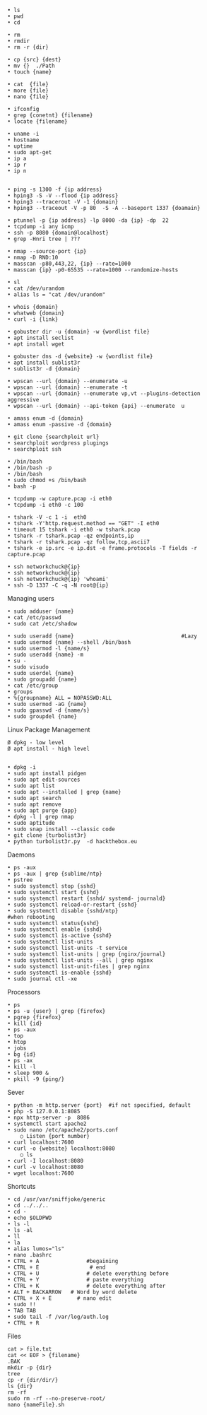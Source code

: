 
    • ls                                                       
    • pwd                                                  
    • cd          
                                              
    • rm                                                 
    • rmdir 
    • rm -r {dir}
    
    • cp {src} {dest}
    • mv {}  ./Path
    • touch {name}

    • cat  {file}
    • more {file}
    • nano {file}

    • ifconfig 
    • grep {conetnt} {filename}
    • locate {filename}
    
    • uname -i 
    • hostname 
    • uptime
    • sudo apt-get 
    • ip a
    • ip r
    • ip n


    • ping -s 1300 -f {ip address}
    • hping3 -S -V --flood {ip address}
    • hping3 --tracerout -V -1 {domain} 
    • hping3 --traceout -V -p 80  -S -A --baseport 1337 {doamain}
    
    • ptunnel -p {ip address} -lp 8000 -da {ip} -dp  22
    • tcpdump -i any icmp
    • ssh -p 8080 {domain@localhost}
    • grep -Hnri tree | ???
    
    • nmap --source-port {ip}
    • nmap -D RND:10
    • masscan -p80,443,22, {ip} --rate=1000
    • masscan {ip} -p0-65535 --rate=1000 --randomize-hosts
    
    • sl
    • cat /dev/urandom
    • alias ls = "cat /dev/urandom"
    
    • whois {domain}
    • whatweb {domain}
    • curl -i {link}
    
    • gobuster dir -u {domain} -w {wordlist file}
    • apt install seclist
    • apt install wget
    
    • gobuster dns -d {website} -w {wordlist file}
    • apt install sublist3r
    • sublist3r -d {domain}
    
    • wpscan --url {domain} --enumerate -u
    • wpscan --url {domain} --enumerate -t
    • wpscan --url {domain} --enumerate vp,vt --plugins-detection aggressive 
    • wpscan --url {domain} --api-token {api} --enumerate  u 
    
    • amass enum -d {domain}
    • amass enum -passive -d {domain}
    
    • git clone {searchploit url}
    • searchploit wordpress plugings
    • searchploit ssh
    
    • /bin/bash
    • /bin/bash -p
    • /bin/bash
    • sudo chmod +s /bin/bash
    • bash -p
    
    • tcpdump -w capture.pcap -i eth0
    • tcpdump -i eth0 -c 100
    
    • tshark -V -c 1 -i  eth0
    • tshark -Y'http.request.method == "GET" -I eth0
    • timeout 15 tshark -i eth0 -w tshark.pcap
    • tshark -r tshark.pcap -qz endpoints,ip 
    • tshark -r tshark.pcap -qz follow,tcp,ascii7
    • tshark -e ip.src -e ip.dst -e frame.protocols -T fields -r capture.pcap
    
    • ssh networkchuck@{ip}
    • ssh networkchuck@{ip}
    • ssh networkchuck@{ip} 'whoami'
    • ssh -D 1337 -C -q -N root@{ip} 


Managing users

    • sudo adduser {name}
    • cat /etc/passwd
    • sudo cat /etc/shadow
    
    • sudo useradd {name}                                  #Lazy
    • sudo usermod {name} --shell /bin/bash
    • sudo usermod -l {name/s}
    • sudo useradd {name} -m
    • su -
    • sudo visudo
    • sudo userdel {name}
    • sudo groupadd {name}
    • cat /etc/group
    • groups
    • %{groupname} ALL = NOPASSWD:ALL
    • sudo usermod -aG {name}
    • sudo gpasswd -d {name/s}
    • sudo groupdel {name}
    

Linux Package Management


    Ø dpkg - low level
    Ø apt install - high level


    • dpkg -i 
    • sudo apt install pidgen
    • sudo apt edit-sources
    • sudo apt list
    • sudo apt --installed | grep {name}
    • sudo apt search 
    • sudo apt remove
    • sudo apt purge {app}
    • dpkg -l | grep nmap
    • sudo aptitude
    • sudo snap install --classic code
    • git clone {turbolist3r}
    • python turbolist3r.py  -d hackthebox.eu


Daemons

    • ps -aux
    • ps -aux | grep {sublime/ntp}
    • pstree
    • sudo systemctl stop {sshd}
    • sudo systemctl start {sshd}
    • sudo systemctl restart {sshd/ systemd- journald}
    • sudo systemctl reload-or-restart {sshd}
    • sudo systemctl disable {sshd/ntp}                                   #when rebooting
    • sudo systemctl status{sshd}
    • sudo systemctl enable {sshd}
    • sudo systemctl is-active {sshd}
    • sudo systemctl list-units
    • sudo systemctl list-units -t service
    • sudo systemctl list-units | grep {nginx/journal}
    • sudo systemctl list-units --all | grep nginx
    • sudo systemctl list-unit-files | grep nginx
    • sudo systemctl is-enable {sshd}
    • sudo journal ctl -xe


Processors

    • ps
    • ps -u {user} | grep {firefox}
    • pgrep {firefox}
    • kill {id}
    • ps -aux
    • top
    • htop
    • jobs
    • bg {id}
    • ps -ax
    • kill -l
    • sleep 900 &
    • pkill -9 {ping/}

Sever

    • python -m http.server {port}  #if not specified, default
    • php -S 127.0.0.1:8085
    • npx http-server -p  8086
    • systemctl start apache2
    • sudo nano /etc/apache2/ports.conf
        ○ Listen {port number}
    • curl localhost:7600
    • curl -o {website} localhost:8080
        ○ ls
    • curl -I localhost:8080
    • curl -v localhost:8080
    • wget localhost:7600


Shortcuts

    • cd /usr/var/sniffjoke/generic
    • cd ../../..
    • cd -
    • echo $OLDPWD
    • ls -l
    • ls -al
    • ll
    • la
    • alias lumos="ls"
    • nano .bashrc
    • CTRL + A               #begaining
    • CTRL + E                # end
    • CTRL + U               # delete everything before
    • CTRL + Y               # paste everything
    • CTRL + K               # delete everything after
    • ALT + BACKARROW   # Word by word delete
    • CTRL + X + E        # nano edit
    • sudo !!
    • TAB TAB                     
    • sudo tail -f /var/log/auth.log
    • CTRL + R

Files
    
    cat > file.txt
    cat << EOF > {filename} 
    .BAK
    mkdir -p {dir}
    tree
    cp -r {dir/dir/}
    ls {dir}
    rm -rf
    sudo rm -rf --no-preserve-root/
    nano {nameFile}.sh
    
    
    

    
